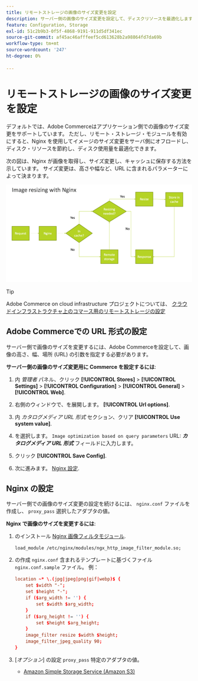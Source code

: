 ```yaml
---
title: リモートストレージの画像のサイズ変更を設定
description: サーバー側の画像のサイズ変更を設定して、ディスクリソースを最適化します。
feature: Configuration, Storage
exl-id: 51c2b9b3-0f5f-4868-9191-911d5df341ec
source-git-commit: af45ac46afffeef5cd613628b2a98864fd7da69b
workflow-type: tm+mt
source-wordcount: '247'
ht-degree: 0%

---
```


# リモートストレージの画像のサイズ変更を設定

デフォルトでは、Adobe Commerceはアプリケーション側での画像のサイズ変更をサポートしています。 ただし、リモート・ストレージ・モジュールを有効にすると、Nginx を使用してイメージのサイズ変更をサーバ側にオフロードし、ディスク・リソースを節約し、ディスク使用量を最適化できます。

次の図は、Nginx が画像を取得し、サイズ変更し、キャッシュに保存する方法を示しています。 サイズ変更は、高さや幅など、URL に含まれるパラメーターによって決まります。

![画像のサイズ変更](../../assets/configuration/remote-storage-nginx-image-resize.png)

>[!TIP]
>
>Adobe Commerce on cloud infrastructure プロジェクトについては、 [クラウドインフラストラクチャ上のコマース用のリモートストレージの設定](cloud-support.md)

## Adobe Commerceでの URL 形式の設定

サーバー側で画像のサイズを変更するには、Adobe Commerceを設定して、画像の高さ、幅、場所 (URL) の引数を指定する必要があります。

**サーバー側の画像のサイズ変更用に Commerce を設定するには**:

1. 内 _管理者_ パネル、クリック **[!UICONTROL Stores]** > **[!UICONTROL Settings]** > **[!UICONTROL Configuration]** > **[!UICONTROL General]** > **[!UICONTROL Web]**.

1. 右側のウィンドウで、を展開します。 **[!UICONTROL Url options]**.

1. 内 _カタログメディア URL 形式_ セクション、クリア **[!UICONTROL Use system value]**.

1. を選択します。 `Image optimization based on query parameters` URL: **_カタログメディア URL 形式_** フィールドに入力します。

1. クリック **[!UICONTROL Save Config]**.

1. 次に進みます。 [Nginx 設定](#configure-nginx).

## Nginx の設定

サーバー側での画像のサイズ変更の設定を続けるには、 `nginx.conf` ファイルを作成し、 `proxy_pass` 選択したアダプタの値。

**Nginx で画像のサイズを変更するには**:

1. のインストール [Nginx 画像フィルタモジュール][nginx-module].

   ```shell
   load_module /etc/nginx/modules/ngx_http_image_filter_module.so;
   ```

1. の作成 `nginx.conf` 含まれるテンプレートに基づくファイル `nginx.conf.sample` ファイル。 例：

   ```conf
   location ~* \.(jpg|jpeg|png|gif|webp)$ {
       set $width "-";
       set $height "-";
       if ($arg_width != '') {
           set $width $arg_width;
       }
       if ($arg_height != '') {
           set $height $arg_height;
       }
       image_filter resize $width $height;
       image_filter_jpeg_quality 90;
   }
   ```

1. [_オプション_] の設定 `proxy_pass` 特定のアダプタの値。

   - [Amazon Simple Storage Service (Amazon S3)](remote-storage-aws-s3.md)

<!-- link definitions -->

[nginx-module]: https://nginx.org/en/docs/http/ngx_http_image_filter_module.html
